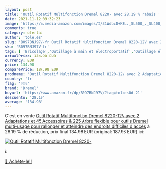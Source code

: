 ```yaml
---
layout: post
title: 'Outil Rotatif Multifonction Dremel 8220- avec 28.19 % rabais '
date: 2021-11-12 09:32:23
image: 'https://m.media-amazon.com/images/I/31WdbcD+KEL._SL500_._SL400_.jpg'
comments: true
category: ofertas
author: 'tole.es'
slug: 'B097BNJ97V-fr Outil Rotatif Multifonction Dremel 8220-12V avec 2...'
sku: 'B097BNJ97V-fr'
tags: [ 'Bricolage','Outillage à main et électroportatif','Outillage électroportatif','Outils rotatifs multifonction','dremel', ]
actualPrice: 134.98 EUR
currency: EUR
price: 134.98
comparePrice: 187.98 EUR
prodname: 'Outil Rotatif Multifonction Dremel 8220-12V avec 2 Adaptations et 45 Accessoires & 225 Arbre flexible pour outils Dremel multi-usage  pour rallonger et atteindre des endroits difficiles d accès'
country: 'fr'
flag: '🇫🇷'
brand: 'Dremel'
buyurl: 'https://www.amazon.fr/dp/B097BNJ97V/?tag=tolees0d-21'
descuento: '28.19'
average: '134.98'
---
```


C'est en vente [Outil Rotatif Multifonction Dremel 8220-12V avec 2 Adaptations et 45 Accessoires & 225 Arbre flexible pour outils Dremel multi-usage  pour rallonger et atteindre des endroits difficiles d accès](https://www.amazon.fr/dp/B097BNJ97V/?tag=tolees0d-21)  à  28.19 % de réduction, prix final  134.98 EUR (original: 187.98 EUR) ici:

[![Outil Rotatif Multifonction Dremel 8220-](https://m.media-amazon.com/images/I/31WdbcD+KEL._SL500_._SL400_.jpg)](https://www.amazon.fr/dp/B097BNJ97V/?tag=tolees0d-21)

ℹ️:


[🛒 Achète-le!!](https://www.amazon.fr/dp/B097BNJ97V/?tag=tolees0d-21)
